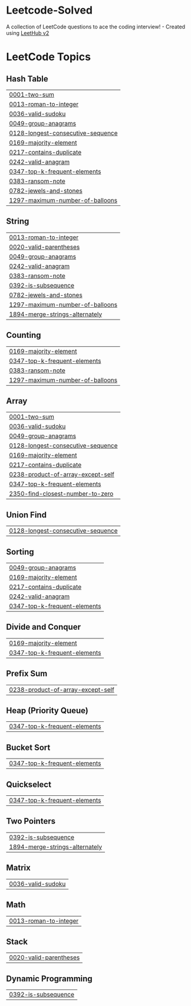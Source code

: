 # Leetcode-Solved
A collection of LeetCode questions to ace the coding interview! - Created using [LeetHub v2](https://github.com/arunbhardwaj/LeetHub-2.0)

<!---LeetCode Topics Start-->
# LeetCode Topics
## Hash Table
|  |
| ------- |
| [0001-two-sum](https://github.com/tvnisxq/Leetcode-Solved/tree/master/0001-two-sum) |
| [0013-roman-to-integer](https://github.com/tvnisxq/Leetcode-Solved/tree/master/0013-roman-to-integer) |
| [0036-valid-sudoku](https://github.com/tvnisxq/Leetcode-Solved/tree/master/0036-valid-sudoku) |
| [0049-group-anagrams](https://github.com/tvnisxq/Leetcode-Solved/tree/master/0049-group-anagrams) |
| [0128-longest-consecutive-sequence](https://github.com/tvnisxq/Leetcode-Solved/tree/master/0128-longest-consecutive-sequence) |
| [0169-majority-element](https://github.com/tvnisxq/Leetcode-Solved/tree/master/0169-majority-element) |
| [0217-contains-duplicate](https://github.com/tvnisxq/Leetcode-Solved/tree/master/0217-contains-duplicate) |
| [0242-valid-anagram](https://github.com/tvnisxq/Leetcode-Solved/tree/master/0242-valid-anagram) |
| [0347-top-k-frequent-elements](https://github.com/tvnisxq/Leetcode-Solved/tree/master/0347-top-k-frequent-elements) |
| [0383-ransom-note](https://github.com/tvnisxq/Leetcode-Solved/tree/master/0383-ransom-note) |
| [0782-jewels-and-stones](https://github.com/tvnisxq/Leetcode-Solved/tree/master/0782-jewels-and-stones) |
| [1297-maximum-number-of-balloons](https://github.com/tvnisxq/Leetcode-Solved/tree/master/1297-maximum-number-of-balloons) |
## String
|  |
| ------- |
| [0013-roman-to-integer](https://github.com/tvnisxq/Leetcode-Solved/tree/master/0013-roman-to-integer) |
| [0020-valid-parentheses](https://github.com/tvnisxq/Leetcode-Solved/tree/master/0020-valid-parentheses) |
| [0049-group-anagrams](https://github.com/tvnisxq/Leetcode-Solved/tree/master/0049-group-anagrams) |
| [0242-valid-anagram](https://github.com/tvnisxq/Leetcode-Solved/tree/master/0242-valid-anagram) |
| [0383-ransom-note](https://github.com/tvnisxq/Leetcode-Solved/tree/master/0383-ransom-note) |
| [0392-is-subsequence](https://github.com/tvnisxq/Leetcode-Solved/tree/master/0392-is-subsequence) |
| [0782-jewels-and-stones](https://github.com/tvnisxq/Leetcode-Solved/tree/master/0782-jewels-and-stones) |
| [1297-maximum-number-of-balloons](https://github.com/tvnisxq/Leetcode-Solved/tree/master/1297-maximum-number-of-balloons) |
| [1894-merge-strings-alternately](https://github.com/tvnisxq/Leetcode-Solved/tree/master/1894-merge-strings-alternately) |
## Counting
|  |
| ------- |
| [0169-majority-element](https://github.com/tvnisxq/Leetcode-Solved/tree/master/0169-majority-element) |
| [0347-top-k-frequent-elements](https://github.com/tvnisxq/Leetcode-Solved/tree/master/0347-top-k-frequent-elements) |
| [0383-ransom-note](https://github.com/tvnisxq/Leetcode-Solved/tree/master/0383-ransom-note) |
| [1297-maximum-number-of-balloons](https://github.com/tvnisxq/Leetcode-Solved/tree/master/1297-maximum-number-of-balloons) |
## Array
|  |
| ------- |
| [0001-two-sum](https://github.com/tvnisxq/Leetcode-Solved/tree/master/0001-two-sum) |
| [0036-valid-sudoku](https://github.com/tvnisxq/Leetcode-Solved/tree/master/0036-valid-sudoku) |
| [0049-group-anagrams](https://github.com/tvnisxq/Leetcode-Solved/tree/master/0049-group-anagrams) |
| [0128-longest-consecutive-sequence](https://github.com/tvnisxq/Leetcode-Solved/tree/master/0128-longest-consecutive-sequence) |
| [0169-majority-element](https://github.com/tvnisxq/Leetcode-Solved/tree/master/0169-majority-element) |
| [0217-contains-duplicate](https://github.com/tvnisxq/Leetcode-Solved/tree/master/0217-contains-duplicate) |
| [0238-product-of-array-except-self](https://github.com/tvnisxq/Leetcode-Solved/tree/master/0238-product-of-array-except-self) |
| [0347-top-k-frequent-elements](https://github.com/tvnisxq/Leetcode-Solved/tree/master/0347-top-k-frequent-elements) |
| [2350-find-closest-number-to-zero](https://github.com/tvnisxq/Leetcode-Solved/tree/master/2350-find-closest-number-to-zero) |
## Union Find
|  |
| ------- |
| [0128-longest-consecutive-sequence](https://github.com/tvnisxq/Leetcode-Solved/tree/master/0128-longest-consecutive-sequence) |
## Sorting
|  |
| ------- |
| [0049-group-anagrams](https://github.com/tvnisxq/Leetcode-Solved/tree/master/0049-group-anagrams) |
| [0169-majority-element](https://github.com/tvnisxq/Leetcode-Solved/tree/master/0169-majority-element) |
| [0217-contains-duplicate](https://github.com/tvnisxq/Leetcode-Solved/tree/master/0217-contains-duplicate) |
| [0242-valid-anagram](https://github.com/tvnisxq/Leetcode-Solved/tree/master/0242-valid-anagram) |
| [0347-top-k-frequent-elements](https://github.com/tvnisxq/Leetcode-Solved/tree/master/0347-top-k-frequent-elements) |
## Divide and Conquer
|  |
| ------- |
| [0169-majority-element](https://github.com/tvnisxq/Leetcode-Solved/tree/master/0169-majority-element) |
| [0347-top-k-frequent-elements](https://github.com/tvnisxq/Leetcode-Solved/tree/master/0347-top-k-frequent-elements) |
## Prefix Sum
|  |
| ------- |
| [0238-product-of-array-except-self](https://github.com/tvnisxq/Leetcode-Solved/tree/master/0238-product-of-array-except-self) |
## Heap (Priority Queue)
|  |
| ------- |
| [0347-top-k-frequent-elements](https://github.com/tvnisxq/Leetcode-Solved/tree/master/0347-top-k-frequent-elements) |
## Bucket Sort
|  |
| ------- |
| [0347-top-k-frequent-elements](https://github.com/tvnisxq/Leetcode-Solved/tree/master/0347-top-k-frequent-elements) |
## Quickselect
|  |
| ------- |
| [0347-top-k-frequent-elements](https://github.com/tvnisxq/Leetcode-Solved/tree/master/0347-top-k-frequent-elements) |
## Two Pointers
|  |
| ------- |
| [0392-is-subsequence](https://github.com/tvnisxq/Leetcode-Solved/tree/master/0392-is-subsequence) |
| [1894-merge-strings-alternately](https://github.com/tvnisxq/Leetcode-Solved/tree/master/1894-merge-strings-alternately) |
## Matrix
|  |
| ------- |
| [0036-valid-sudoku](https://github.com/tvnisxq/Leetcode-Solved/tree/master/0036-valid-sudoku) |
## Math
|  |
| ------- |
| [0013-roman-to-integer](https://github.com/tvnisxq/Leetcode-Solved/tree/master/0013-roman-to-integer) |
## Stack
|  |
| ------- |
| [0020-valid-parentheses](https://github.com/tvnisxq/Leetcode-Solved/tree/master/0020-valid-parentheses) |
## Dynamic Programming
|  |
| ------- |
| [0392-is-subsequence](https://github.com/tvnisxq/Leetcode-Solved/tree/master/0392-is-subsequence) |
<!---LeetCode Topics End-->